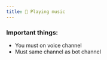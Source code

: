 ```yaml
---
title: 🎵 Playing music
---
```


### Important things:
- You must on voice channel
- Must same channel as bot channel
